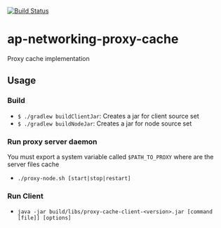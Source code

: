 [![Build Status](https://travis-ci.org/cparram/ap-networking-proxy-cache.svg?branch=staging)](https://travis-ci.org/cparram/ap-networking-proxy-cache)

# ap-networking-proxy-cache
Proxy cache implementation

## Usage
### Build
* `$ ./gradlew buildClientJar`: Creates a jar for client source set
* `$ ./gradlew buildNodeJar`: Creates a jar for node source set

### Run proxy server daemon
You must export a system variable called `$PATH_TO_PROXY` where are the server files cache
* `./proxy-node.sh [start|stop|restart]`

### Run Client
* `java -jar build/libs/proxy-cache-client-<version>.jar [command [file]] [options]`
